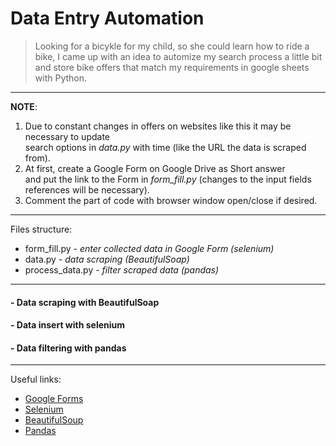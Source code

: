 # Data Entry Automation

> Looking for a bicykle for my child, so she could learn how to ride a bike, I came up with an idea to automize my search process a little bit
> and store bike offers that match my requirements in google sheets with Python.
---
**NOTE**:
1. Due to constant changes in offers on websites like this it may be necessary to update  
search options in _data.py_ with time (like the URL the data is scraped from).  
2. At first, create a Google Form on Google Drive as Short answer  
  and put the link to the Form in _form_fill.py_ (changes to the input fields references will be necessary).
3. Comment the part of code with browser window open/close if desired.
---
Files structure:
* form_fill.py - _enter collected data in Google Form (selenium)_
* data.py - _data scraping (BeautifulSoap)_
* process_data.py - _filter scraped data (pandas)_
---
#### - Data scraping with BeautifulSoap
#### - Data insert with selenium 
#### - Data filtering with pandas 

---
Useful links:
- [Google Forms](https://www.google.com/forms/about/)
- [Selenium](https://selenium-python.readthedocs.io/)
- [BeautifulSoup](https://www.crummy.com/software/BeautifulSoup/bs4/doc/#)
- [Pandas](https://pandas.pydata.org/docs/user_guide/index.html)
